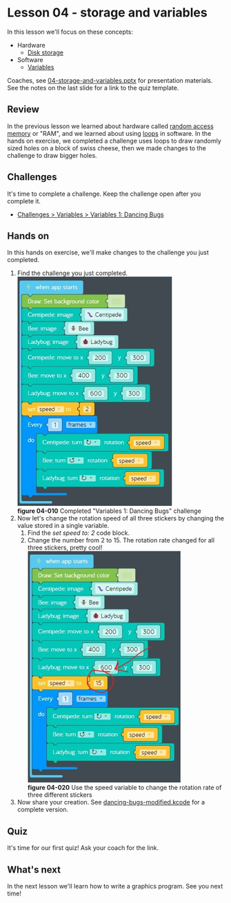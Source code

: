 # Lesson 04 - storage and variables

In this lesson we'll focus on these concepts:

* Hardware
  * [Disk storage](https://en.wikipedia.org/wiki/Disk_storage)
* Software
  * [Variables](https://en.wikipedia.org/wiki/Variable_(computer_science))

Coaches, see [04-storage-and-variables.pptx](./04-storage-and-variables.pptx) for presentation materials. See the notes on the last slide for a link to the quiz template.

## Review

In the previous lesson we learned about hardware called [random access memory](https://en.wikipedia.org/wiki/Random-access_memory) or "RAM", and we learned about using [loops](https://www.cs.utah.edu/~germain/PPS/Topics/loops.html) in software. In the hands on exercise, we completed a challenge uses loops to draw randomly sized holes on a block of swiss cheese, then we made changes to the challenge to draw bigger holes.

## Challenges

It's time to complete a challenge. Keep the challenge open after you complete it.

* [Challenges > Variables > Variables 1: Dancing Bugs](https://code.kano.me/challenge/loops/FN004_variables_1)

## Hands on

In this hands on exercise, we'll make changes to the challenge you just completed.

1. Find the challenge you just completed.  
    ![04-010](./images/04-010.jpg)  
    **figure 04-010** Completed "Variables 1: Dancing Bugs" challenge
1. Now let's change the rotation speed of all three stickers by changing the value stored in a single variable.
    1. Find the *set speed to: 2* code block.
    1. Change the number from 2 to 15. The rotation rate changed for all three stickers, pretty cool!  
        ![04-020](./images/04-020.jpg)  
        **figure 04-020** Use the speed variable to change the rotation rate of three different stickers
1. Now share your creation. See [dancing-bugs-modified.kcode](./dancing-bugs-modified.kcode) for a complete version.

## Quiz

It's time for our first quiz! Ask your coach for the link.

## What's next

In the next lesson we'll learn how to write a graphics program. See you next time!
